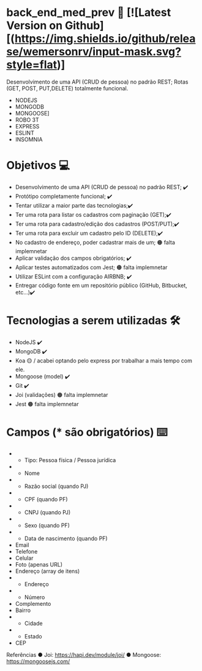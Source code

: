 # back_end_med_prev 👾 [![Latest Version on Github] [(https://img.shields.io/github/release/wemersonrv/input-mask.svg?style=flat)]
Desenvolvimento de uma API (CRUD de pessoa) no padrão REST; Rotas (GET, POST, PUT,DELETE) totalmente funcional. 
- NODEJS 
- MONGODB
- MONGOOSE]
- ROBO 3T
- EXPRESS
- ESLINT
- INSOMNIA 


# Objetivos 💻
- Desenvolvimento de uma API (CRUD de pessoa) no padrão REST; ✔️
- Protótipo completamente funcional; ✔️
- Tentar utilizar a maior parte das tecnologias;✔️
- Ter uma rota para listar os cadastros com paginação (GET);✔️
- Ter uma rota para cadastro/edição dos cadastros (POST/PUT);✔️
- Ter uma rota para excluir um cadastro pelo ID (DELETE);✔️
- No cadastro de endereço, poder cadastrar mais de um; 🟠 falta implemnetar 
- Aplicar validação dos campos obrigatórios; ✔️
- Aplicar testes automatizados com Jest; 🟠 falta implemnetar 
- Utilizar ESLint com a configuração AIRBNB; ✔️ 
- Entregar código fonte em um repositório público (GitHub, Bitbucket, etc…)✔️

# Tecnologias a serem utilizadas 🛠
- NodeJS ✔️
- MongoDB ✔️
- Koa 🟡 / acabei optando pelo express por trabalhar a mais tempo com ele.
- Mongoose (model) ✔️
- Git ✔️
- Joi (validações) 🟠 falta implemnetar 
- Jest 🟠 falta implemnetar 


# Campos (* são obrigatórios) ⌨️
- * Tipo: Pessoa física / Pessoa jurídica 
- * Nome 
- * Razão social (quando PJ) 
- * CPF (quando PF) 
- * CNPJ (quando PJ) 
- * Sexo (quando PF) 
- * Data de nascimento (quando PF) 
- Email
- Telefone
- Celular
- Foto (apenas URL)
- Endereço (array de itens)
- * Endereço
- * Número
- Complemento
- Bairro
- * Cidade
- * Estado
- CEP

Referências
● Joi: https://hapi.dev/module/joi/
● Mongoose: https://mongoosejs.com/



